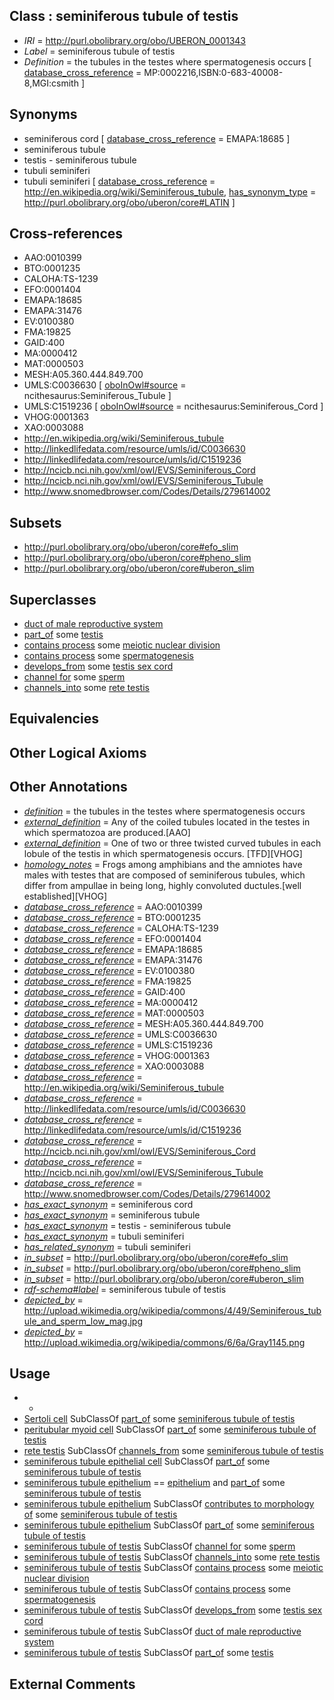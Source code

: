 
## Class : seminiferous tubule of testis

 * *IRI* = http://purl.obolibrary.org/obo/UBERON_0001343
 * *Label* = seminiferous tubule of testis
 * *Definition* = the tubules in the testes where spermatogenesis occurs [ [database_cross_reference](../../ef/oboInOwl#hasDbXref.md) = MP:0002216,ISBN:0-683-40008-8,MGI:csmith ]

## Synonyms

 * seminiferous cord [ [database_cross_reference](../../ef/oboInOwl#hasDbXref.md) = EMAPA:18685 ]
 * seminiferous tubule
 * testis - seminiferous tubule
 * tubuli seminiferi
 * tubuli seminiferi [ [database_cross_reference](../../ef/oboInOwl#hasDbXref.md) = http://en.wikipedia.org/wiki/Seminiferous_tubule, [has_synonym_type](../../pe/oboInOwl#hasSynonymType.md) = http://purl.obolibrary.org/obo/uberon/core#LATIN ]

## Cross-references

 * AAO:0010399
 * BTO:0001235
 * CALOHA:TS-1239
 * EFO:0001404
 * EMAPA:18685
 * EMAPA:31476
 * EV:0100380
 * FMA:19825
 * GAID:400
 * MA:0000412
 * MAT:0000503
 * MESH:A05.360.444.849.700
 * UMLS:C0036630 [ [oboInOwl#source](../../ce/oboInOwl#source.md) = ncithesaurus:Seminiferous_Tubule ]
 * UMLS:C1519236 [ [oboInOwl#source](../../ce/oboInOwl#source.md) = ncithesaurus:Seminiferous_Cord ]
 * VHOG:0001363
 * XAO:0003088
 * http://en.wikipedia.org/wiki/Seminiferous_tubule
 * http://linkedlifedata.com/resource/umls/id/C0036630
 * http://linkedlifedata.com/resource/umls/id/C1519236
 * http://ncicb.nci.nih.gov/xml/owl/EVS/Seminiferous_Cord
 * http://ncicb.nci.nih.gov/xml/owl/EVS/Seminiferous_Tubule
 * http://www.snomedbrowser.com/Codes/Details/279614002

## Subsets

 * http://purl.obolibrary.org/obo/uberon/core#efo_slim
 * http://purl.obolibrary.org/obo/uberon/core#pheno_slim
 * http://purl.obolibrary.org/obo/uberon/core#uberon_slim

## Superclasses

 * [duct of male reproductive system](../../UBERON/04/UBERON_0005904.md)
 * [part_of](../../BFO/50/BFO_0000050.md) some [testis](../../UBERON/73/UBERON_0000473.md)
 * [contains process](../../BFO/67/BFO_0000067.md) some [meiotic nuclear division](../../GO/26/GO_0007126.md)
 * [contains process](../../BFO/67/BFO_0000067.md) some [spermatogenesis](../../GO/83/GO_0007283.md)
 * [develops_from](../../RO/02/RO_0002202.md) some [testis sex cord](../../UBERON/97/UBERON_0005297.md)
 * [channel for](../../core#channel/or/core#channel_for.md) some [sperm](../../CL/19/CL_0000019.md)
 * [channels_into](../../core#channels/to/core#channels_into.md) some [rete testis](../../UBERON/59/UBERON_0003959.md)

## Equivalencies


## Other Logical Axioms


## Other Annotations

 * *[definition](../../IAO/15/IAO_0000115.md)* = the tubules in the testes where spermatogenesis occurs
 * *[external_definition](../../UBPROP/01/UBPROP_0000001.md)* = Any of the coiled tubules located in the testes in which spermatozoa are produced.[AAO]
 * *[external_definition](../../UBPROP/01/UBPROP_0000001.md)* = One of two or three twisted curved tubules in each lobule of the testis in which spermatogenesis occurs. [TFD][VHOG]
 * *[homology_notes](../../UBPROP/03/UBPROP_0000003.md)* = Frogs among amphibians and the amniotes have males with testes that are composed of seminiferous tubules, which differ from ampullae in being long, highly convoluted ductules.[well established][VHOG]
 * *[database_cross_reference](../../ef/oboInOwl#hasDbXref.md)* = AAO:0010399
 * *[database_cross_reference](../../ef/oboInOwl#hasDbXref.md)* = BTO:0001235
 * *[database_cross_reference](../../ef/oboInOwl#hasDbXref.md)* = CALOHA:TS-1239
 * *[database_cross_reference](../../ef/oboInOwl#hasDbXref.md)* = EFO:0001404
 * *[database_cross_reference](../../ef/oboInOwl#hasDbXref.md)* = EMAPA:18685
 * *[database_cross_reference](../../ef/oboInOwl#hasDbXref.md)* = EMAPA:31476
 * *[database_cross_reference](../../ef/oboInOwl#hasDbXref.md)* = EV:0100380
 * *[database_cross_reference](../../ef/oboInOwl#hasDbXref.md)* = FMA:19825
 * *[database_cross_reference](../../ef/oboInOwl#hasDbXref.md)* = GAID:400
 * *[database_cross_reference](../../ef/oboInOwl#hasDbXref.md)* = MA:0000412
 * *[database_cross_reference](../../ef/oboInOwl#hasDbXref.md)* = MAT:0000503
 * *[database_cross_reference](../../ef/oboInOwl#hasDbXref.md)* = MESH:A05.360.444.849.700
 * *[database_cross_reference](../../ef/oboInOwl#hasDbXref.md)* = UMLS:C0036630
 * *[database_cross_reference](../../ef/oboInOwl#hasDbXref.md)* = UMLS:C1519236
 * *[database_cross_reference](../../ef/oboInOwl#hasDbXref.md)* = VHOG:0001363
 * *[database_cross_reference](../../ef/oboInOwl#hasDbXref.md)* = XAO:0003088
 * *[database_cross_reference](../../ef/oboInOwl#hasDbXref.md)* = http://en.wikipedia.org/wiki/Seminiferous_tubule
 * *[database_cross_reference](../../ef/oboInOwl#hasDbXref.md)* = http://linkedlifedata.com/resource/umls/id/C0036630
 * *[database_cross_reference](../../ef/oboInOwl#hasDbXref.md)* = http://linkedlifedata.com/resource/umls/id/C1519236
 * *[database_cross_reference](../../ef/oboInOwl#hasDbXref.md)* = http://ncicb.nci.nih.gov/xml/owl/EVS/Seminiferous_Cord
 * *[database_cross_reference](../../ef/oboInOwl#hasDbXref.md)* = http://ncicb.nci.nih.gov/xml/owl/EVS/Seminiferous_Tubule
 * *[database_cross_reference](../../ef/oboInOwl#hasDbXref.md)* = http://www.snomedbrowser.com/Codes/Details/279614002
 * *[has_exact_synonym](../../ym/oboInOwl#hasExactSynonym.md)* = seminiferous cord
 * *[has_exact_synonym](../../ym/oboInOwl#hasExactSynonym.md)* = seminiferous tubule
 * *[has_exact_synonym](../../ym/oboInOwl#hasExactSynonym.md)* = testis - seminiferous tubule
 * *[has_exact_synonym](../../ym/oboInOwl#hasExactSynonym.md)* = tubuli seminiferi
 * *[has_related_synonym](../../ym/oboInOwl#hasRelatedSynonym.md)* = tubuli seminiferi
 * *[in_subset](../../et/oboInOwl#inSubset.md)* = http://purl.obolibrary.org/obo/uberon/core#efo_slim
 * *[in_subset](../../et/oboInOwl#inSubset.md)* = http://purl.obolibrary.org/obo/uberon/core#pheno_slim
 * *[in_subset](../../et/oboInOwl#inSubset.md)* = http://purl.obolibrary.org/obo/uberon/core#uberon_slim
 * *[rdf-schema#label](../../el/rdf-schema#label.md)* = seminiferous tubule of testis
 * *[depicted_by](../../depicted/by/depicted_by.md)* = http://upload.wikimedia.org/wikipedia/commons/4/49/Seminiferous_tubule_and_sperm_low_mag.jpg
 * *[depicted_by](../../depicted/by/depicted_by.md)* = http://upload.wikimedia.org/wikipedia/commons/6/6a/Gray1145.png

## Usage

 * -
 * [Sertoli cell](../../CL/16/CL_0000216.md) SubClassOf [part_of](../../BFO/50/BFO_0000050.md) some [seminiferous tubule of testis](../../UBERON/43/UBERON_0001343.md)
 * [peritubular myoid cell](../../CL/81/CL_0002481.md) SubClassOf [part_of](../../BFO/50/BFO_0000050.md) some [seminiferous tubule of testis](../../UBERON/43/UBERON_0001343.md)
 * [rete testis](../../UBERON/59/UBERON_0003959.md) SubClassOf [channels_from](../../core#channels/om/core#channels_from.md) some [seminiferous tubule of testis](../../UBERON/43/UBERON_0001343.md)
 * [seminiferous tubule epithelial cell](../../CL/25/CL_0002625.md) SubClassOf [part_of](../../BFO/50/BFO_0000050.md) some [seminiferous tubule of testis](../../UBERON/43/UBERON_0001343.md)
 * [seminiferous tubule epithelium](../../UBERON/13/UBERON_0004813.md) == [epithelium](../../UBERON/83/UBERON_0000483.md) and [part_of](../../BFO/50/BFO_0000050.md) some [seminiferous tubule of testis](../../UBERON/43/UBERON_0001343.md)
 * [seminiferous tubule epithelium](../../UBERON/13/UBERON_0004813.md) SubClassOf [contributes to morphology of](../../RO/33/RO_0002433.md) some [seminiferous tubule of testis](../../UBERON/43/UBERON_0001343.md)
 * [seminiferous tubule epithelium](../../UBERON/13/UBERON_0004813.md) SubClassOf [part_of](../../BFO/50/BFO_0000050.md) some [seminiferous tubule of testis](../../UBERON/43/UBERON_0001343.md)
 * [seminiferous tubule of testis](../../UBERON/43/UBERON_0001343.md) SubClassOf [channel for](../../core#channel/or/core#channel_for.md) some [sperm](../../CL/19/CL_0000019.md)
 * [seminiferous tubule of testis](../../UBERON/43/UBERON_0001343.md) SubClassOf [channels_into](../../core#channels/to/core#channels_into.md) some [rete testis](../../UBERON/59/UBERON_0003959.md)
 * [seminiferous tubule of testis](../../UBERON/43/UBERON_0001343.md) SubClassOf [contains process](../../BFO/67/BFO_0000067.md) some [meiotic nuclear division](../../GO/26/GO_0007126.md)
 * [seminiferous tubule of testis](../../UBERON/43/UBERON_0001343.md) SubClassOf [contains process](../../BFO/67/BFO_0000067.md) some [spermatogenesis](../../GO/83/GO_0007283.md)
 * [seminiferous tubule of testis](../../UBERON/43/UBERON_0001343.md) SubClassOf [develops_from](../../RO/02/RO_0002202.md) some [testis sex cord](../../UBERON/97/UBERON_0005297.md)
 * [seminiferous tubule of testis](../../UBERON/43/UBERON_0001343.md) SubClassOf [duct of male reproductive system](../../UBERON/04/UBERON_0005904.md)
 * [seminiferous tubule of testis](../../UBERON/43/UBERON_0001343.md) SubClassOf [part_of](../../BFO/50/BFO_0000050.md) some [testis](../../UBERON/73/UBERON_0000473.md)

## External Comments

